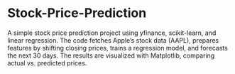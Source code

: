 # Stock-Price-Prediction
A simple stock price prediction project using yfinance, scikit-learn, and linear regression. The code fetches Apple’s stock data (AAPL), prepares features by shifting closing prices, trains a regression model, and forecasts the next 30 days. The results are visualized with Matplotlib, comparing actual vs. predicted prices.
